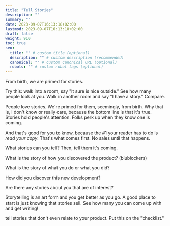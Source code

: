 ```yaml
---
title: "Tell Stories"
description: ""
summary: ""
date: 2023-09-07T16:13:18+02:00
lastmod: 2023-09-07T16:13:18+02:00
draft: false
weight: 910
toc: true
seo:
  title: "" # custom title (optional)
  description: "" # custom description (recommended)
  canonical: "" # custom canonical URL (optional)
  robots: "" # custom robot tags (optional)
---
```


From birth, we are primed for stories.

Try this: walk into a room, say "It sure is nice outside." See how many people look at you. Walk in another room and say "I have a story." Compare.

People love stories. We're primed for them, seemingly, from birth. Why that is, I don't know or really care, because the bottom line is that it's true. Stories hold people's attention. Folks perk up when they know one is coming.

And that's good for you to know, because the #1 your reader has to do is *read your copy*. That's what comes first. No sales until that happens.

What stories can you tell? Then, tell them it's coming.

What is the story of how you discovered the product? (blublockers)

What is the story of what you do or what you did?

How did you discover this new development?

Are there any stories about you that are of interest?

Storytelling is an art form and you get better as you go. A good place to start is just knowing that stories sell. See how many you can come up with and get writing!

tell stories that don't even relate to your product. Put this on the "checklist."
